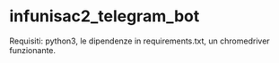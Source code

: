 # infunisac2_telegram_bot

Requisiti:
python3, le dipendenze in requirements.txt, un chromedriver funzionante.
